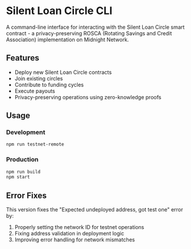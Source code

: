 # Silent Loan Circle CLI

A command-line interface for interacting with the Silent Loan Circle smart contract - a privacy-preserving ROSCA (Rotating Savings and Credit Association) implementation on Midnight Network.

## Features

- Deploy new Silent Loan Circle contracts
- Join existing circles
- Contribute to funding cycles
- Execute payouts
- Privacy-preserving operations using zero-knowledge proofs

## Usage

### Development

```bash
npm run testnet-remote
```

### Production

```bash
npm run build
npm start
```

## Error Fixes

This version fixes the "Expected undeployed address, got test one" error by:

1. Properly setting the network ID for testnet operations
2. Fixing address validation in deployment logic
3. Improving error handling for network mismatches
